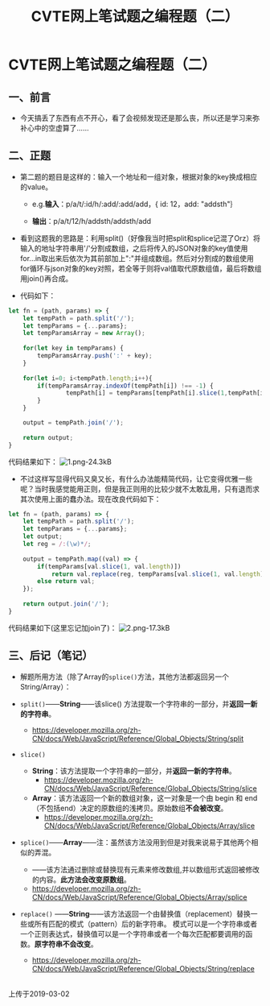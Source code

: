 ﻿---
title: CVTE网上笔试题之编程题（二）
tags: 
      - JavaScript
      - 面试
---

CVTE网上笔试题之编程题（二）
=================================

一、前言
-------------------------

- 今天搞丢了东西有点不开心，看了会视频发现还是那么丧，所以还是学习来弥补心中的空虚算了……<!--more-->

二、正题
-------------------------

- 第二题的题目是这样的：输入一个地址和一组对象，根据对象的key换成相应的value。
  - e.g.**输入**：p/a/t/:id/h/:add/:add/add，{ id: 12，add: "addsth"｝ 

  - **输出**：p/a/t/12/h/addsth/addsth/add

- 看到这题我的思路是：利用split()（好像我当时把split和splice记混了Orz）将输入的地址字符串用'/'分割成数组，之后将传入的JSON对象的key值使用for...in取出来后依次为其前部加上":"并组成数组。然后对分割成的数组使用for循环与json对象的key对照，若全等于则将val值取代原数组值，最后将数组用join()再合成。

- 代码如下：
```JavaScript
let fn = (path, params) => {
    let tempPath = path.split('/');
    let tempParams = {...params};
    let tempParamsArray = new Array();
    
    for(let key in tempParams) {
        tempParamsArray.push(':' + key);
    }
    
    for(let i=0; i<tempPath.length;i++){
        if(tempParamsArray.indexOf(tempPath[i]) !== -1) {
                tempPath[i] = tempParams[tempPath[i].slice(1,tempPath[i].length)];
        }
    }

    output = tempPath.join('/');
    
    return output;
}
```
代码结果如下：
![1.png-24.3kB][1]

- 不过这样写显得代码又臭又长，有什么办法能精简代码，让它变得优雅一些呢？当时我感觉能用正则，但是我正则用的比较少就不太敢乱用，只有退而求其次使用上面的蠢办法。现在改良代码如下：
```JavaScript
let fn = (path, params) => {
    let tempPath = path.split('/');
    let tempParams = {...params};
    let output;
    let reg = /:(\w)*/;
    
    output = tempPath.map((val) => {
        if(tempParams[val.slice(1, val.length)])
            return val.replace(reg, tempParams[val.slice(1, val.length)]);
        else return val;
    });
    
    return output.join('/');
}
```
代码结果如下(这里忘记加join了)：
![2.png-17.3kB][2]


三、后记（笔记）
-------------------------

- 解题所用方法（除了Array的`splice()`方法，其他方法都返回另一个String/Array）：
- `split()`——**String**——该slice() 方法提取一个字符串的一部分，并**返回一新的字符串**。
  - https://developer.mozilla.org/zh-CN/docs/Web/JavaScript/Reference/Global_Objects/String/split

- `slice()` 
  - **String**：该方法提取一个字符串的一部分，并**返回一新的字符串**。
    - https://developer.mozilla.org/zh-CN/docs/Web/JavaScript/Reference/Global_Objects/String/slice
  - **Array**：该方法返回一个新的数组对象，这一对象是一个由 begin 和 end（不包括end）决定的原数组的浅拷贝。原始数组**不会被改变**。
    - https://developer.mozilla.org/zh-CN/docs/Web/JavaScript/Reference/Global_Objects/Array/slice

- `splice()`——**Array**——注：虽然该方法没用到但是对我来说易于其他两个相似的弄混。
  - ——该方法通过删除或替换现有元素来修改数组,并以数组形式返回被修改的内容。**此方法会改变原数组**。
  - https://developer.mozilla.org/zh-CN/docs/Web/JavaScript/Reference/Global_Objects/Array/splice
 
- `replace()` ——**String**——该方法返回一个由替换值（replacement）替换一些或所有匹配的模式（pattern）后的新字符串。
模式可以是一个字符串或者一个正则表达式，替换值可以是一个字符串或者一个每次匹配都要调用的函数。**原字符串不会改变**。
  - https://developer.mozilla.org/zh-CN/docs/Web/JavaScript/Reference/Global_Objects/String/replace


  <br>
上传于2019-03-02


  [1]: http://static.zybuluo.com/feiyyx/6ovyclyhtsi6c9bca5ur3rk9/1.png
  [2]: http://static.zybuluo.com/feiyyx/1rqeahnb337cp5cq0pefss9c/2.png